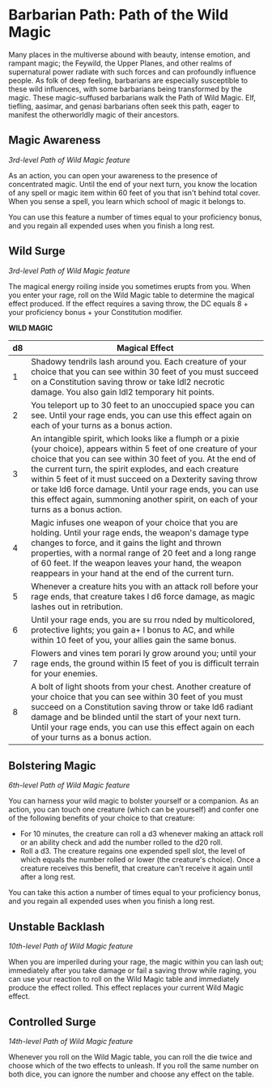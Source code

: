 # Barbarian Path: Path of the Wild Magic
Many places in the multiverse abound with beauty, intense emotion, and rampant magic; the Feywild, the Upper Planes, and other realms of supernatural power radiate with such forces and can profoundly influence people. As folk of deep feeling, barbarians are especially susceptible to these wild influences, with some barbarians being transformed by the magic. These magic-suffused barbarians walk the Path of Wild Magic. Elf, tiefling, aasimar, and genasi barbarians often seek this path, eager to manifest the otherworldly magic of their ancestors.

## Magic Awareness
*3rd-level Path of Wild Magic feature*

As an action, you can open your awareness to the presence of concentrated magic. Until the end of your next turn, you know the location of any spell or magic item within 60 feet of you that isn't behind total cover. When you sense a spell, you learn which school of magic it belongs to.

You can use this feature a number of times equal to your proficiency bonus, and you regain all expended uses when you finish a long rest.

## Wild Surge
*3rd-level Path of Wild Magic feature*

The magical energy roiling inside you sometimes erupts from you. When you enter your rage, roll on the Wild Magic table to determine the magical effect produced. If the effect requires a saving throw, the DC equals 8 + your proficiency bonus + your Constitution modifier. 

**WILD MAGIC**

d8|Magical Effect
--|--------------
1 | Shadowy tendrils lash around you. Each creature of your choice that you can see within 30 feet of you must succeed on a Constitution saving throw or take ldl2 necrotic damage. You also gain ldl2 temporary hit points.
2 | You teleport up to 30 feet to an unoccupied space you can see. Until your rage ends, you can use this effect again on each of your turns as a bonus action.
3 | An intangible spirit, which looks like a flumph or a pixie (your choice), appears within 5 feet of one creature of your choice that you can see within 30 feet of you. At the end of the current turn, the spirit explodes, and each creature within 5 feet of it must succeed on a Dexterity saving throw or take ld6 force damage. Until your rage ends, you can use this effect again, summoning another spirit, on each of your turns as a bonus action.
4 | Magic infuses one weapon of your choice that you are holding. Until your rage ends, the weapon's damage type changes to force, and it gains the light and thrown properties, with a normal range of 20 feet and a long range of 60 feet. If the weapon leaves your hand, the weapon reappears in your hand at the end of the current turn.
5 | Whenever a creature hits you with an attack roll before your rage ends, that creature takes l d6 force damage, as magic lashes out in retribution.
6 | Until your rage ends, you are su rrou nded by multicolored, protective lights; you gain a+ l bonus to AC, and while within 10 feet of you, your allies gain the same bonus.
7 | Flowers and vines tem porari ly grow around you; until your rage ends, the ground within l5 feet of you is difficult terrain for your enemies.
8 | A bolt of light shoots from your chest. Another creature of your choice that you can see within 30 feet of you must succeed on a Constitution saving throw or take ld6 radiant damage and be blinded until the start of your next turn. Until your rage ends, you can use this effect again on each of your turns as a bonus action.

## Bolstering Magic
*6th-level Path of Wild Magic feature*

You can harness your wild magic to bolster yourself or a companion. As an action, you can touch one creature (which can be yourself) and confer one of the following benefits of your choice to that creature:
* For 10 minutes, the creature can roll a d3 whenever making an attack roll or an ability check and add the number rolled to the d20 roll.
* Roll a d3. The creature regains one expended spell slot, the level of which equals the number rolled or lower (the creature's choice). Once a creature receives this benefit, that creature can't receive it again until after a long rest.

You can take this action a number of times equal to your proficiency bonus, and you regain all expended uses when you finish a long rest.

## Unstable Backlash
*10th-level Path of Wild Magic feature*

When you are imperiled during your rage, the magic within you can lash out; immediately after you take damage or fail a saving throw while raging, you can use your reaction to roll on the Wild Magic table and immediately produce the effect rolled. This effect replaces your current Wild Magic effect.

## Controlled Surge
*14th-level Path of Wild Magic feature*

Whenever you roll on the Wild Magic table, you can roll the die twice and choose which of the two effects to unleash. If you roll the same number on both dice, you can ignore the number and choose any effect on the table. 
